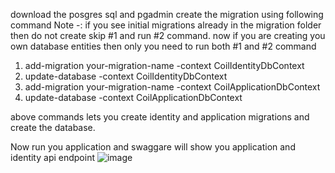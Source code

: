 download the posgres sql and pgadmin
create the migration using following command 
Note -: if you see initial migrations already in the migration folder then do not create skip #1 and run #2 command.
        now if you are creating you own database entities then only you need to run both #1 and #2 command
  1.  add-migration your-migration-name -context CoilIdentityDbContext
  2.  update-database -context CoilIdentityDbContext
  3.  add-migration  your-migration-name -context CoilApplicationDbContext
  4.  update-database -context CoilApplicationDbContext

above commands lets you create identity and application migrations and create the database.

Now run you application and swaggare will show you application and identity api endpoint
![image](https://github.com/user-attachments/assets/0f0d629d-0d70-4207-81e3-0cb0e5a94df3)

